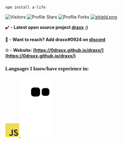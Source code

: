 <a href="https://0draxx.github.io/draxx/" target="_blank"> </a>
```js
npm install a-life
```

<img src="https://komarev.com/ghpvc/?username=0draxx&label=Profile%20Views&color=008042&style=flat&label=Visitors" alt="Visitors"></a>
<img src="https://img.shields.io/badge/dynamic/json?&label=Total%20Stars&color=008042&style=flat&style=for-the-badge&query=%24.stars&url=https://api.github-star-counter.workers.dev/user/0draxx" alt="Profile Stars"></a>
<img src="https://img.shields.io/badge/dynamic/json?&label=Total%20Forks&color=008042&style=flat&style=for-the-badge&query=%24.forks&url=https://api.github-star-counter.workers.dev/user/draxx" alt="Profile Forks"></a>
<a href="https://https://0draxx.github.io/draxx//" target="_blank"> <img src="https://discordapp.com/api/guilds/892191598056718416/widget.png?style=shield" alt="shield.png"></a>

✔️・**Latest open source project [draxx](https://github.com/0draxx/draxx) ;)**

📩・**Want to reach? Add draxx#0924 on [discord](https://discord.gg/cf4F86f99K)**

🌐・**Website: [https://0draxx.github.io/draxx/](https://0draxx.github.io/draxx/)**
<h3 style="font-family:verdana" align="left">Languages I know/have experience in:</h3>
<p align="left"> <a href="https://developer.mozilla.org/en-US/docs/Web/JavaScript" target="_blank"> <img src="https://raw.githubusercontent.com/devicons/devicon/master/icons/javascript/javascript-original.svg" alt="javascript" width="45" height="45"/> </a> </a> <a href="https://www.w3schools.com/cs/" target="_blank"> <a href="https://www.w3schools.com/html/" target="_blank"></a>
<a href="https://0draxx.github.io/draxx/" target="_blank"><img src="https://github.com/rafaballerini/rafaballerini/blob/output/github-contribution-grid-snake.svg" alt="sneke"></a>

